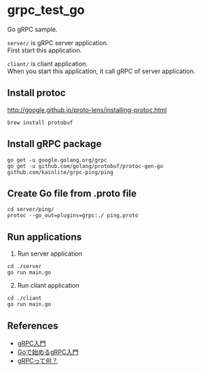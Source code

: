 # grpc_test_go

Go gRPC sample.  

`server/` is gRPC server application.  
First start this application.  

`cliant/` is cliant application.  
When you start this application, it call gRPC of server application.  



## Install protoc

http://google.github.io/proto-lens/installing-protoc.html

```
brew install protobuf
```

## Install gRPC package

```
go get -u google.golang.org/grpc
go get -u github.com/golang/protobuf/protoc-gen-go
github.com/kainlite/grpc-ping/ping
```

## Create Go file from .proto file

```
cd server/ping/
protoc --go_out=plugins=grpc:./ ping.proto
```

## Run applications

1. Run server application

```
cd ./server
go run main.go
```

2. Run cliant application

```
cd ./cliant
go run main.go
```

## References
- [gRPC入門](https://www.slideshare.net/KenjiroKubota/grpc-141520916)
- [Goで始めるgRPC入門](https://qiita.com/marnie_ms4/items/4582a1a0db363fe246f3)
- [gRPCって何？](https://qiita.com/oohira/items/63b5ccb2bf1a913659d6)
